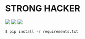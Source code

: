 # STRONG HACKER
<a href="https://www.python.org"><img src="https://img.shields.io/badge/Python-3.x-informational"></a>
<a href="https://github.com/bearlim/strong_hacker/issues"><img src="https://img.shields.io/badge/issues-0%20open-yellow"></a>
<img src="https://img.shields.io/badge/release-v0.1-informational">

`$ pip install -r requirements.txt`
